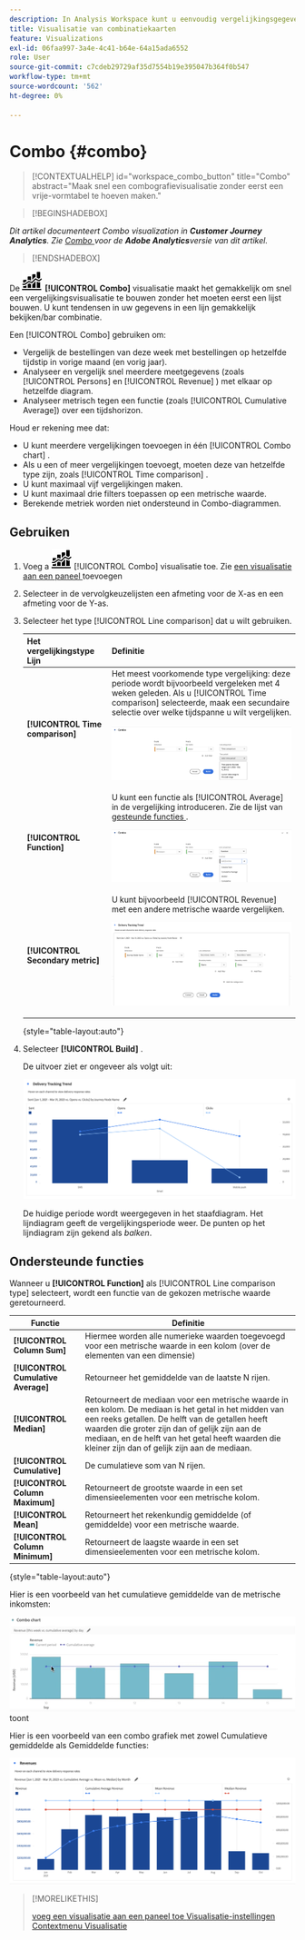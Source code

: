 ```yaml
---
description: In Analysis Workspace kunt u eenvoudig vergelijkingsgegevens visualiseren, zoals bouwvergelijkingen met vorige maand, vorig jaar enzovoort.
title: Visualisatie van combinatiekaarten
feature: Visualizations
exl-id: 06faa997-3a4e-4c41-b64e-64a15ada6552
role: User
source-git-commit: c7cdeb29729af35d7554b19e395047b364f0b547
workflow-type: tm+mt
source-wordcount: '562'
ht-degree: 0%

---
```


# Combo {#combo}

<!-- markdownlint-disable MD034 -->

>[!CONTEXTUALHELP]
>id="workspace_combo_button"
>title="Combo"
>abstract="Maak snel een combografievisualisatie zonder eerst een vrije-vormtabel te hoeven maken."

<!-- markdownlint-enable MD034 -->


>[!BEGINSHADEBOX]

*Dit artikel documenteert Combo visualization in **Customer Journey Analytics**. Zie [ Combo ](https://experienceleague.adobe.com/en/docs/analytics/analyze/analysis-workspace/visualizations/combo-charts) voor de **Adobe Analytics**versie van dit artikel.*

>[!ENDSHADEBOX]


De ![ Commentaar ](/help/assets/icons/ComboChart.svg) **[!UICONTROL Combo]** visualisatie maakt het gemakkelijk om snel een vergelijkingsvisualisatie te bouwen zonder het moeten eerst een lijst bouwen. U kunt tendensen in uw gegevens in een lijn gemakkelijk bekijken/bar combinatie.

Een [!UICONTROL Combo] gebruiken om:

* Vergelijk de bestellingen van deze week met bestellingen op hetzelfde tijdstip in vorige maand (en vorig jaar).
* Analyseer en vergelijk snel meerdere meetgegevens (zoals [!UICONTROL Persons] en [!UICONTROL Revenue] ) met elkaar op hetzelfde diagram.
* Analyseer metrisch tegen een functie (zoals [!UICONTROL Cumulative Average]) over een tijdshorizon.

Houd er rekening mee dat:

* U kunt meerdere vergelijkingen toevoegen in één [!UICONTROL Combo chart] .
* Als u een of meer vergelijkingen toevoegt, moeten deze van hetzelfde type zijn, zoals [!UICONTROL Time comparison] .
* U kunt maximaal vijf vergelijkingen maken.
* U kunt maximaal drie filters toepassen op een metrische waarde.
* Berekende metriek worden niet ondersteund in Combo-diagrammen.

## Gebruiken

1. Voeg a ![ Commentaar ](/help/assets/icons/ComboChart.svg) [!UICONTROL Combo] visualisatie toe. Zie [ een visualisatie aan een paneel ](freeform-analysis-visualizations.md#add-visualizations-to-a-panel) toevoegen

1. Selecteer in de vervolgkeuzelijsten een afmeting voor de X-as en een afmeting voor de Y-as.

1. Selecteer het type [!UICONTROL Line comparison] dat u wilt gebruiken.

   | Het vergelijkingstype Lijn | Definitie |
   | --- | --- |
   | **[!UICONTROL Time comparison]** | Het meest voorkomende type vergelijking: deze periode wordt bijvoorbeeld vergeleken met 4 weken geleden. Als u [!UICONTROL Time comparison] selecteerde, maak een secundaire selectie over welke tijdspanne u wilt vergelijken.<p>![ LIne vergelijking met de geselecteerde periode van de Tijd en het secundaire selectiegebied voor de periode van de Tijd.](assets/combo-time-period.png) |
   | **[!UICONTROL Function]** | U kunt een functie als [!UICONTROL Average] in de vergelijking introduceren. Zie de lijst van [ gesteunde functies ](#supported-functions).<p>![ LIne vergelijkingsdrop-down menu die Functies tonen en een lijst van beschikbare gesteunde functies.](assets/combo-functions.png) |
   | **[!UICONTROL Secondary metric]** | U kunt bijvoorbeeld [!UICONTROL Revenue] met een andere metrische waarde vergelijken.<p>![ een Combo grafiek die twee metriek vergelijkt.](assets/combo-2metrics-settings.png) |

   {style="table-layout:auto"}

1. Selecteer **[!UICONTROL Build]** .

   De uitvoer ziet er ongeveer als volgt uit:

   ![ een Combo grafiek die de huidige periode in een grafiek van de bar en vergelijkingsperiode in de lijngrafiek toont ](assets/combo-output.png)

   De huidige periode wordt weergegeven in het staafdiagram. Het lijndiagram geeft de vergelijkingsperiode weer. De punten op het lijndiagram zijn gekend als *balken*.

## Ondersteunde functies

Wanneer u **[!UICONTROL Function]** als [!UICONTROL Line comparison type] selecteert, wordt een functie van de gekozen metrische waarde geretourneerd.

| Functie | Definitie |
| --- | --- |
| **[!UICONTROL Column Sum]** | Hiermee worden alle numerieke waarden toegevoegd voor een metrische waarde in een kolom (over de elementen van een dimensie) |
| **[!UICONTROL Cumulative Average]** | Retourneer het gemiddelde van de laatste N rijen. |
| **[!UICONTROL Median]** | Retourneert de mediaan voor een metrische waarde in een kolom. De mediaan is het getal in het midden van een reeks getallen. De helft van de getallen heeft waarden die groter zijn dan of gelijk zijn aan de mediaan, en de helft van het getal heeft waarden die kleiner zijn dan of gelijk zijn aan de mediaan. |
| **[!UICONTROL Cumulative]** | De cumulatieve som van N rijen. |
| **[!UICONTROL Column Maximum]** | Retourneert de grootste waarde in een set dimensieelementen voor een metrische kolom. |
| **[!UICONTROL Mean]** | Retourneert het rekenkundig gemiddelde (of gemiddelde) voor een metrische waarde. |
| **[!UICONTROL Column Minimum]** | Retourneert de laagste waarde in een set dimensieelementen voor een metrische kolom. |

{style="table-layout:auto"}

Hier is een voorbeeld van het cumulatieve gemiddelde van de metrische inkomsten:

![ een Combo grafiek die het cumulatieve gemiddelde ](assets/combo-cumul-avg.png) toont

Hier is een voorbeeld van een combo grafiek met zowel Cumulatieve gemiddelde als Gemiddelde functies:

![ A Combo grafiek die zowel cumulatieve gemiddelde als gemiddelde functies tonen.](assets/combo-three-functions.png)

>[!MORELIKETHIS]
>
>[ voeg een visualisatie aan een paneel toe ](/help/analysis-workspace/visualizations/freeform-analysis-visualizations.md#add-visualizations-to-a-panel)
>[Visualisatie-instellingen ](/help/analysis-workspace/visualizations/freeform-analysis-visualizations.md#settings)
>[Contextmenu Visualisatie ](/help/analysis-workspace/visualizations/freeform-analysis-visualizations.md#context-menu)
>
